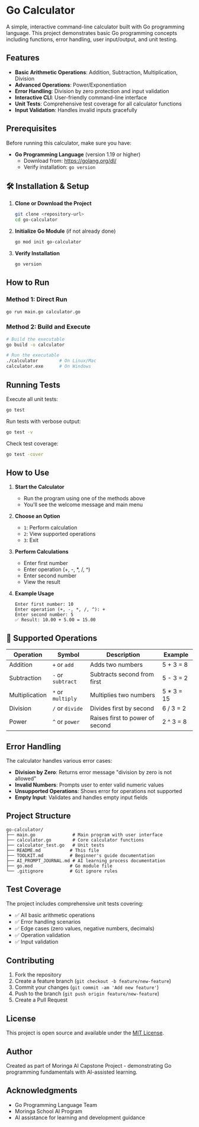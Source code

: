 #  Go Calculator

A simple, interactive command-line calculator built with Go programming language. This project demonstrates basic Go programming concepts including functions, error handling, user input/output, and unit testing.

##  Features

- **Basic Arithmetic Operations**: Addition, Subtraction, Multiplication, Division
- **Advanced Operations**: Power/Exponentiation
- **Error Handling**: Division by zero protection and input validation
- **Interactive CLI**: User-friendly command-line interface
- **Unit Tests**: Comprehensive test coverage for all calculator functions
- **Input Validation**: Handles invalid inputs gracefully

##  Prerequisites

Before running this calculator, make sure you have:

- **Go Programming Language** (version 1.19 or higher)
  - Download from: https://golang.org/dl/
  - Verify installation: `go version`

## 🛠️ Installation & Setup

1. **Clone or Download the Project**
   ```bash
   git clone <repository-url>
   cd go-calculator
   ```

2. **Initialize Go Module** (if not already done)
   ```bash
   go mod init go-calculator
   ```

3. **Verify Installation**
   ```bash
   go version
   ```

##  How to Run

### Method 1: Direct Run
```bash
go run main.go calculator.go
```

### Method 2: Build and Execute
```bash
# Build the executable
go build -o calculator

# Run the executable
./calculator        # On Linux/Mac
calculator.exe      # On Windows
```

##  Running Tests

Execute all unit tests:
```bash
go test
```

Run tests with verbose output:
```bash
go test -v
```

Check test coverage:
```bash
go test -cover
```

##  How to Use

1. **Start the Calculator**
   - Run the program using one of the methods above
   - You'll see the welcome message and main menu

2. **Choose an Option**
   - `1`: Perform calculation
   - `2`: View supported operations
   - `3`: Exit

3. **Perform Calculations**
   - Enter first number
   - Enter operation (+, -, *, /, ^)
   - Enter second number
   - View the result

4. **Example Usage**
   ```
   Enter first number: 10
   Enter operation (+, -, *, /, ^): +
   Enter second number: 5
   ✅ Result: 10.00 + 5.00 = 15.00
   ```

## 🔧 Supported Operations

| Operation | Symbol | Description | Example |
|-----------|--------|-------------|---------|
| Addition | `+` or `add` | Adds two numbers | 5 + 3 = 8 |
| Subtraction | `-` or `subtract` | Subtracts second from first | 5 - 3 = 2 |
| Multiplication | `*` or `multiply` | Multiplies two numbers | 5 * 3 = 15 |
| Division | `/` or `divide` | Divides first by second | 6 / 3 = 2 |
| Power | `^` or `power` | Raises first to power of second | 2 ^ 3 = 8 |

##  Error Handling

The calculator handles various error cases:

- **Division by Zero**: Returns error message "division by zero is not allowed"
- **Invalid Numbers**: Prompts user to enter valid numeric values
- **Unsupported Operations**: Shows error for operations not supported
- **Empty Input**: Validates and handles empty input fields

##  Project Structure

```
go-calculator/
├── main.go              # Main program with user interface
├── calculator.go        # Core calculator functions
├── calculator_test.go   # Unit tests
├── README.md           # This file
├── TOOLKIT.md          # Beginner's guide documentation
├── AI_PROMPT_JOURNAL.md # AI learning process documentation
├── go.mod              # Go module file
└── .gitignore          # Git ignore rules
```

##  Test Coverage

The project includes comprehensive unit tests covering:

- ✅ All basic arithmetic operations
- ✅ Error handling scenarios
- ✅ Edge cases (zero values, negative numbers, decimals)
- ✅ Operation validation
- ✅ Input validation

##  Contributing

1. Fork the repository
2. Create a feature branch (`git checkout -b feature/new-feature`)
3. Commit your changes (`git commit -am 'Add new feature'`)
4. Push to the branch (`git push origin feature/new-feature`)
5. Create a Pull Request

##  License

This project is open source and available under the [MIT License](LICENSE).

##  Author

Created as part of Moringa AI Capstone Project - demonstrating Go programming fundamentals with AI-assisted learning.

##  Acknowledgments

- Go Programming Language Team
- Moringa School AI Program
- AI assistance for learning and development guidance